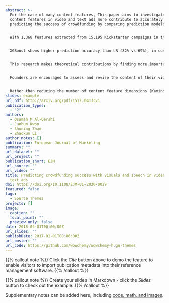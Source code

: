 ```yaml
---
abstract: >-
  For the case of many content features, This paper aims to investigate which
  content features in video and text ads more contribute to accurately
  predicting the success of crowdfunding by comparing prediction models.


  With 1,368 features extracted from 15,195 Kickstarter campaigns in the USA, the authors compare base models such as logistic regression (LR) with tree-based homogeneous ensembles such as eXtreme gradient boosting (XGBoost) and heterogeneous ensembles such as XGBoost + LR.


  XGBoost shows higher prediction accuracy than LR (82% vs 69%), in contrast to the findings of a previous relevant study. Regarding important content features, humans (e.g. founders) are more important than visual objects (e.g. products). In both spoken and written language, words related to experience (e.g. eat) or perception (e.g. hear) are more important than cognitive (e.g. causation) words. In addition, a focus on the future is more important than a present or past time orientation. Speech aids (see and compare) to complement visual content are also effective and positive tone matters in speech.


  This research makes theoretical contributions by finding more important visuals (human) and language features (experience, perception, and future time). Also, in a multimodal context, complementary cues (e.g. speech aids) across different modalities help. Furthermore, the noncontent parts of speech such as positive “tone” or pace of speech are important.


  Founders are encouraged to assess and revise the content of their video or text ads as well as their basic campaign features (e.g. goal, duration, and reward) before they launch their campaigns. Next, overly complex ensembles may suffer from overfitting problems. In practice, model validation using unseen data is recommended.


  Rather than reducing the number of content feature dimensions (Kaminski and Hopp, 2020), by enabling advanced prediction models to accommodate many content features, prediction accuracy rises substantially.
slides: example
url_pdf: http://arxiv.org/pdf/1512.04133v1
publication_types:
  - "2"
authors:
  - Osamah M Al-Qershi
  - Junbum Kwon
  - Shuning Zhao
  - Zhaokun Li
author_notes: []
publication: European Journal of Marketing
summary: ""
url_dataset: ""
url_project: ""
publication_short: EJM
url_source: ""
url_video: ""
title: Predicting crowdfunding success with visuals and speech in video ads and
  text ads
doi: https://doi.org/10.1108/EJM-01-2020-0029
featured: false
tags:
  - Source Themes
projects: []
image:
  caption: ""
  focal_point: ""
  preview_only: false
date: 2015-09-01T00:00:00Z
url_slides: ""
publishDate: 2017-01-01T00:00:00Z
url_poster: ""
url_code: https://github.com/wowchemy/wowchemy-hugo-themes
---
```


{{% callout note %}}
Click the *Cite* button above to demo the feature to enable visitors to import publication metadata into their reference management software.
{{% /callout %}}

{{% callout note %}}
Create your slides in Markdown - click the *Slides* button to check out the example.
{{% /callout %}}

Supplementary notes can be added here, including [code, math, and images](https://wowchemy.com/docs/writing-markdown-latex/).
